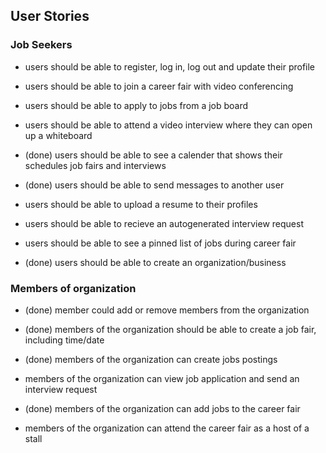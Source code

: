 ## User Stories

### Job Seekers

* users should be able to register, log in, log out and update their profile 

* users should be able to join a career fair with video conferencing

* users should be able to apply to jobs from a job board

* users should be able to attend a video interview where they can open up a whiteboard

* (done) users should be able to see a calender that shows their schedules job fairs and interviews

* (done) users should be able to send messages to another user

* users should be able to upload a resume to their profiles

* users should be able to recieve an autogenerated interview request 

* users should be able to see a pinned list of jobs during career fair

* (done) users should be able to create an organization/business

### Members of organization

* (done) member could add or remove members from the organization

* (done) members of the organization should be able to create a job fair, including time/date

* (done) members of the organization can create jobs postings

* members of the organization can view job application and send an interview request

* (done) members of the organization can add jobs to the career fair

* members of the organization can attend the career fair as a host of a stall







